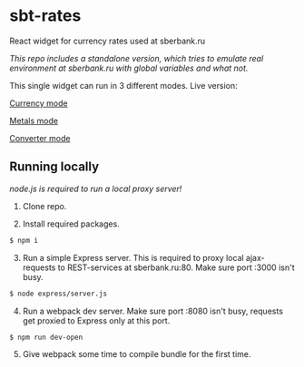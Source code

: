 # sbt-rates
React widget for currency rates used at sberbank.ru


*This repo includes a standalone version, which tries to emulate real environment at sberbank.ru with global variables and what not.*

This single widget can run in 3 different modes. Live version:

[Currency mode](http://www.sberbank.ru/ru/quotes/currencies)

[Metals mode](http://www.sberbank.ru/ru/quotes/metal)

[Converter mode](http://www.sberbank.ru/ru/quotes/converter)

## Running locally

*node.js is required to run a local proxy server!*

1. Clone repo.

2. Install required packages.
```bash
$ npm i
```

3. Run a simple Express server. This is required to proxy local ajax-requests to REST-services at sberbank.ru:80. Make sure port :3000 isn't busy.
```bash
$ node express/server.js
```

4. Run a webpack dev server. Make sure port :8080 isn't busy, requests get proxied to Express only at this port.
```bash
$ npm run dev-open
```

5. Give webpack some time to compile bundle for the first time.